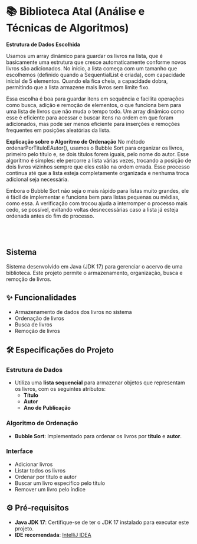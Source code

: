
# 📚 Biblioteca Atal (Análise e Técnicas de Algoritmos)

**Estrutura de Dados Escolhida**

Usamos um array dinâmico para guardar os livros na lista, que é basicamente uma estrutura que cresce automaticamente conforme novos livros são adicionados. No início, a lista começa com um tamanho que escolhemos (definido quando a SequentialList é criada), com capacidade inicial de 5 elementos. Quando ela fica cheia, a capacidade dobra, permitindo que a lista armazene mais livros sem limite fixo.

Essa escolha é boa para guardar itens em sequência e facilita operações como busca, adição e remoção de elementos, o que funciona bem para uma lista de livros que não muda o tempo todo. Um array dinâmico como esse é eficiente para acessar e buscar itens na ordem em que foram adicionados, mas pode ser menos eficiente para inserções e remoções frequentes em posições aleatórias da lista.

**Explicação sobre o Algoritmo de Ordenação**
No método ordenarPorTituloEAutor(), usamos o Bubble Sort para organizar os livros, primeiro pelo título e, se dois títulos forem iguais, pelo nome do autor. Esse algoritmo é simples: ele percorre a lista várias vezes, trocando a posição de dois livros vizinhos sempre que eles estão na ordem errada. Esse processo continua até que a lista esteja completamente organizada e nenhuma troca adicional seja necessária.

Embora o Bubble Sort não seja o mais rápido para listas muito grandes, ele é fácil de implementar e funciona bem para listas pequenas ou médias, como essa. A verificação com trocou ajuda a interromper o processo mais cedo, se possível, evitando voltas desnecessárias caso a lista já esteja ordenada antes do fim do processo.

<br><br>

## Sistema

Sistema desenvolvido em Java (JDK 17) para gerenciar o acervo de uma biblioteca. Este projeto permite o armazenamento, organização, busca e remoção de livros.

## ✨ Funcionalidades

- Armazenamento de dados dos livros no sistema
- Ordenação de livros
- Busca de livros
- Remoção de livros

## 🛠️ Especificações do Projeto

### Estrutura de Dados

- Utiliza uma **lista sequencial** para armazenar objetos que representam os livros, com os seguintes atributos:
  - **Título**
  - **Autor**
  - **Ano de Publicação**

### Algoritmo de Ordenação

- **Bubble Sort**: Implementado para ordenar os livros por **título** e **autor**.

### Interface

- Adicionar livros
- Listar todos os livros
- Ordenar por título e autor
- Buscar um livro específico pelo título
- Remover um livro pelo índice

## ⚙️ Pré-requisitos

- **Java JDK 17**: Certifique-se de ter o JDK 17 instalado para executar este projeto.
- **IDE recomendada**: [IntelliJ IDEA](https://www.jetbrains.com/idea/)
